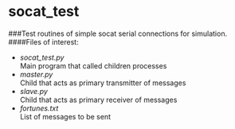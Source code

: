 socat_test
==========
###Test routines of simple socat serial connections for simulation. 
####Files of interest:
* _socat_test.py_  
Main program that called children processes
* _master.py_  
Child that acts as primary transmitter of messages
* _slave.py_  
Child that acts as primary receiver of messages
* _fortunes.txt_  
List of messages to be sent

